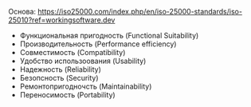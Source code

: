 Основа: https://iso25000.com/index.php/en/iso-25000-standards/iso-25010?ref=workingsoftware.dev

- Функциональная   пригодность (Functional Suitability)
- Производительность (Performance efficiency)
- Совместимость (Compatibility)
- Удобство использоования (Usability)
- Надежность (Reliability)
- Безопсность (Security)
- Ремонтопригодночсть (Maintainability)
- Переносимость (Portability)